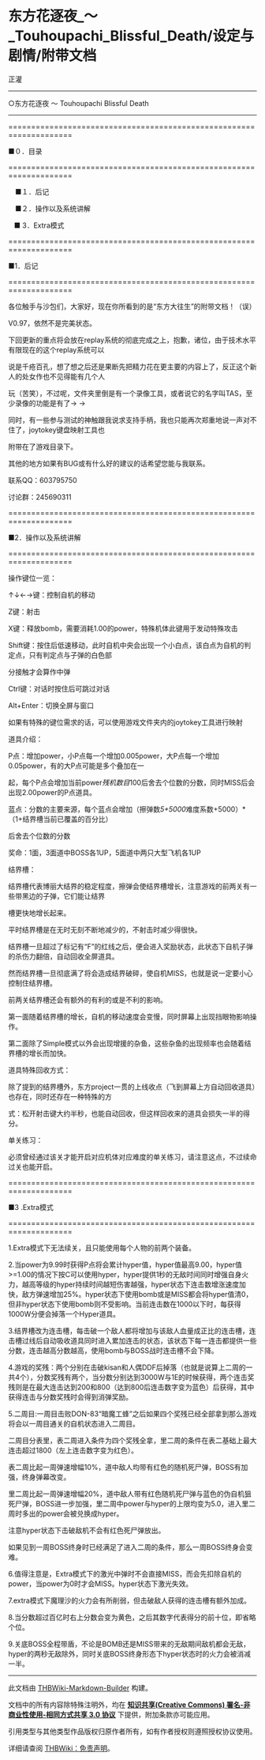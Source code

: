 # 东方花逐夜_～_Touhoupachi_Blissful_Death/设定与剧情/附带文档

<!-- source html: G:\repos\THBWiki-Markdown-Builder\THBWikiMarkdown\Temp\main\a\a5\ns0%3A%E4%B8%9C%E6%96%B9%E8%8A%B1%E9%80%90%E5%A4%9C_%EF%BD%9E_Touhoupachi_Blissful_Death%2F%E8%AE%BE%E5%AE%9A%E4%B8%8E%E5%89%A7%E6%83%85%2F%E9%99%84%E5%B8%A6%E6%96%87%E6%A1%A3.html -->

正灌


___

  
○东方花逐夜 ～ Touhoupachi Blissful Death  

  

___

  
====================================================================  

■０．目录  

====================================================================  

　■１．后记  

　■２．操作以及系统讲解  

&#160;&#160;&#160;■ 3．Extra模式  

====================================================================  

■1．后记  

====================================================================  

各位触手与沙包们，大家好，现在你所看到的是“东方大往生”的附带文档！（误）  

V0.97，依然不是完美状态。  

下回更新的重点将会放在replay系统的彻底完成之上，抱歉，诸位，由于技术水平有限现在的这个replay系统可以  

说是千疮百孔，想了想之后还是果断先把精力花在更主要的内容上了，反正这个新人的处女作也不见得能有几个人  

玩（苦笑），不过呢，文件夹里倒是有一个录像工具，或者说它的名字叫TAS，至少录像的功能是有了→ →  

同时，有一些参与测试的神触跟我说求支持手柄，我也只能再次郑重地说一声对不住了，joytokey键盘映射工具也  

附带在了游戏目录下。  

其他的地方如果有BUG或有什么好的建议的话希望您能与我联系。  

联系QQ：603795750  

讨论群：245690311  

====================================================================  

■2．操作以及系统讲解  

====================================================================  

操作键位一览：  

↑↓←→键：控制自机的移动  

Z键：射击  

X键：释放bomb，需要消耗1.00的power，特殊机体此键用于发动特殊攻击  

Shift键：按住后低速移动，此时自机中央会出现一个小白点，该白点为自机的判定点，只有判定点与子弹的白色部  

分接触才会算作中弹  

Ctrl键：对话时按住后可跳过对话  

Alt+Enter：切换全屏与窗口  

如果有特殊的键位需求的话，可以使用游戏文件夹内的joytokey工具进行映射  

  

  

道具介绍：  

P点：增加power，小P点每一个增加0.005power，大P点每一个增加0.05power，有的大P点可能是多个叠加在一  

起，每个P点会增加当前power*残机数目*100后舍去个位数的分数，同时MISS后会出现2.00power的P点道具。  

蓝点：分数的主要来源，每个蓝点会增加（擦弹数*5+5000*难度系数+5000）*（1+结界槽当前已覆盖的百分比）  

后舍去个位数的分数  

  

奖命：1面，3面道中BOSS各1UP，5面道中两只大型飞机各1UP  

  

结界槽：  

结界槽代表博丽大结界的稳定程度，擦弹会使结界槽增长，注意游戏的前两关有一些带黑边的子弹，它们能让结界  

槽更快地增长起来。  

平时结界槽是在无时无刻不断地减少的，不射击时减少得很快。  

结界槽一旦超过了标记有“F”的红线之后，便会进入奖励状态，此状态下自机子弹的杀伤力翻倍，自动回收全屏道具。  

然而结界槽一旦彻底满了将会造成结界破碎，使自机MISS，也就是说一定要小心控制住结界槽。  

前两关结界槽还会有额外的有利的或是不利的影响。  

第一面随着结界槽的增长，自机的移动速度会变慢，同时屏幕上出现挡眼物影响操作。  

第二面除了Simple模式以外会出现增援的杂鱼，这些杂鱼的出现频率也会随着结界槽的增长而加快。  

  

道具特殊回收方式：  

除了提到的结界槽外，东方project一贯的上线收点（飞到屏幕上方自动回收道具）也存在，同时还存在一种特殊的方  

式：松开射击键大约半秒，也能自动回收，但这样回收来的道具会损失一半的得分。  

  

单关练习：  

必须曾经通过该关才能开启对应机体对应难度的单关练习，请注意这点，不过续命过关也能开启。  

====================================================================  

■3 .Extra模式  

====================================================================  

1.Extra模式下无法续关，且只能使用每个人物的前两个装备。  

2.当power为9.99时获得P点将会累计hyper值，hyper值最高9.00，hyper值&gt;=1.00的情况下按C可以使用hyper，hyper提供1秒的无敌时间同时增强自身火力，越高等级的hyper持续时间越短伤害越强，hyper状态下连击数增涨速度加快，敌方弹速增加25%。hyper状态下使用bomb或是MISS都会将hyper值清0，但非hyper状态下使用bomb则不受影响。当前连击数在1000以下时，每获得1000W分便会掉落一个Hyper道具。  

3.结界槽改为连击槽，每击破一个敌人都将增加与该敌人血量成正比的连击槽，连击槽过线后自动吸收道具同时进入累加连击的状态，该状态下每一连击都提供一些分数，连击越高分数越高，使用bomb与BOSS战时连击槽不会下降。  

4.游戏的奖残：两个分别在击破kisan和人偶DDF后掉落（也就是说算上二周的一共4个），分数奖残有两个，当分数分别达到3000W与1E的时候获得，两个连击奖残则是在最大连击达到200和800（达到800后连击数字变为蓝色）后获得，其中获得连击与分数奖残时会得到消弹奖励。  

5.二周目:一周目击败DON-83“暗魔工蜂”之后如果四个奖残已经全部拿到那么游戏将会以一周目通关的自机状态进入二周目。  

二周目分表里，表二周进入条件为四个奖残全拿，里二周的条件在表二基础上最大连击超过1800（左上连击数字变为红色）。  

表二周比起一周弹速增幅10%，道中敌人均带有红色的随机死尸弹，BOSS有加强，终身弹幕改变。  

里二周比起一周弹速增幅20%，道中敌人带有红色随机死尸弹与蓝色的伪自机狙死尸弹，BOSS进一步加强，里二周中power与hyper的上限均变为5.0，进入里二周时多出的power会被兑换成hyper。  

注意hyper状态下击破敌机不会有红色死尸弹放出。  

如果见到一周BOSS终身时已经满足了进入二周的条件，那么一周BOSS终身会变难。  

6.值得注意是，Extra模式下的激光中弹时不会直接MISS，而会先扣除自机的power，当power为0时才会MISS。hyper状态下激光失效。  

7.extra模式下魔理沙的火力会有所削弱，但击破敌人获得的连击槽有额外加成。  

8.当分数超过百亿时右上分数会变为黄色，之后其数字代表得分的前十位，即省略个位。  

9.关底BOSS全程带盾，不论是BOMB还是MISS带来的无敌期间敌机都会无敌，hyper的两秒无敌除外，同时关底BOSS终身形态下hyper状态时的火力会被消减一半。
  






---

此文档由 [THBWiki-Markdown-Builder](https://github.com/Delsin-Yu/THBWiki-Markdown-Builder) 构建。

文档中的所有内容除特殊注明外，均在 [**知识共享(Creative Commons) 署名-非商业性使用-相同方式共享 3.0 协议**](https://creativecommons.org/licenses/by-sa/3.0/deed.zh-hans) 下提供，附加条款亦可能应用。

引用类型与其他类型作品版权归原作者所有，如有作者授权则遵照授权协议使用。

详细请查阅 [THBWiki：免责声明](https://thbwiki.cc/THBWiki:%E5%85%8D%E8%B4%A3%E5%A3%B0%E6%98%8E)。

